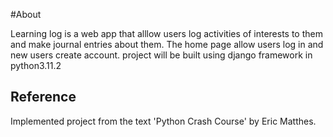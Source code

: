 #About

Learning log is a web app that alllow users log activities of interests to them and make journal entries about them. 
The home page allow users log in and new users create account.
project will be built using django framework in python3.11.2

## Reference
Implemented project from the text 'Python Crash Course' by Eric Matthes.
